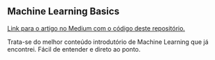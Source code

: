 ## Machine Learning Basics

[Link para o artigo no Medium com o código deste repositório.](https://medium.com/datadriveninvestor/stop-wasting-times-to-learn-machine-learning-read-this-instead-5abfab230279)

Trata-se do melhor conteúdo introdutório de Machine Learning que já encontrei. Fácil de entender e direto ao ponto.
